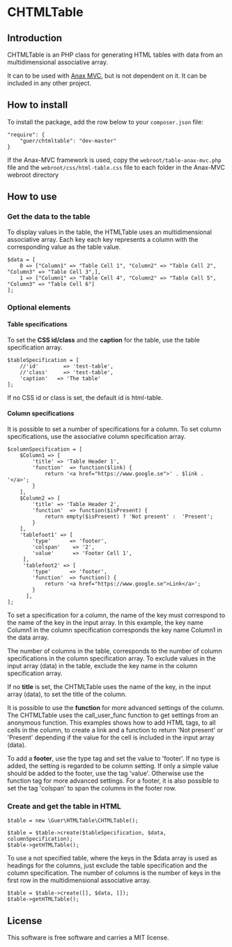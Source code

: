 # CHTMLTable
## Introduction
CHTMLTable is an PHP class for generating HTML tables with data from an multidimensional
associative array.

It can to be used with [Anax MVC](https://github.com/mosbth/Anax-MVC), but is not
dependent on it. It can be included in any other project.

## How to install
To install the package, add the row below to your `composer.json` file:

    "require": {
        "guer/chtmltable": "dev-master"
    }

If the Anax-MVC framework is used, copy the `webroot/table-anax-mvc.php` file
and the `webroot/css/html-table.css` file to each folder in the Anax-MVC webroot directory

## How to use
### Get the data to the table
To display values in the table, the HTMLTable uses an multidimensional associative array.
Each key each key represents a column with the corresponding value as the table value.

    $data = [
        0 => ["Column1" => "Table Cell 1", "Column2" => "Table Cell 2", "Column3" => "Table Cell 3",],
        1 => ["Column1" => "Table Cell 4", "Column2" => "Table Cell 5", "Column3" => "Table Cell 6"]
    ];

### Optional elements
#### Table specifications
To set the **CSS id/class** and the **caption** for the table, use the table specification array.

    $tableSpecification = [
        //'id'        => 'test-table',
        //'class'	  => 'test-table',
        'caption'   => 'The table'
    ];

If no CSS id or class is set, the default id is html-table.

#### Column specifications
It is possible to set a number of specifications for a column. To set column specifications,
use the associative column specification array.

    $columnSpecification = [
        $Column1 => [
            'title' => 'Table Header 1',
            'function'	=> function($link) {
             	return '<a href="https://www.google.se">' . $link . '</a>';
        	}
        ],
        $Column2 => [
            'title' => 'Table Header 2',
            'function' 	=> function($isPresent) {
             	return empty($isPresent) ? 'Not present' :  'Present';
        	}
        ],
        'tablefoot1' => [
            'type'      => 'footer',
     		'colspan'    => '2',
     		'value'		 => 'Footer Cell 1',
         ],
         'tablefoot2' => [
            'type'      => 'footer',
      		'function'	=> function() {
              	return '<a href="https://www.google.se">Link</a>';
         	}
          ],
    ];

To set a specification for a column, the name of the key must correspond to the name of
the key in the input array. In this example, the key name Column1 in the column specification
corresponds the key name Column1 in the data array.

The number of columns in the table, corresponds to the number of column specifications in the
column specification array. To exclude values in the input array (data) in the table, exclude
the key name in the column specification array.

If no **title** is set, the CHTMLTable uses the name of the key, in the input array (data), to
set the title of the column.

It is possible to use the **function** for more advanced settings of the column. The
CHTMLTable uses the call_user_func function to get settings from an anonymous function. This
examples shows how to add HTML tags, to all cells in the column, to create a link and a
function to return 'Not present' or 'Present' depending if the value for the cell is
included in the input array (data).

To add a **footer**, use the type tag and set the value to 'footer'. If no type is added, the
setting is regarded to be column setting. If only a simple value should be added to the footer,
use the tag 'value'. Otherwise use the function tag for more advanced settings. For a footer, it
is also possible to set the tag 'colspan' to span the columns in the footer row.

### Create and get the table in HTML
    $table = new \Guer\HTMLTable\CHTMLTable();

    $table = $table->create($tableSpecification, $data, columnSpecification);
    $table->getHTMLTable();

To use a not specified table, where the keys in the $data array is used as headings
for the columns, just exclude the table specification and the column specification.
The number of columns is the number of keys in the first row in the multidimensional
associative array.

    $table = $table->create([], $data, []);
    $table->getHTMLTable();

## License

This software is free software and carries a MIT license.
